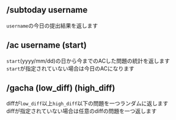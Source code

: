 ## /subtoday username
`username`の今日の提出結果を返します
## /ac username (start)
`start`(yyyy/mm/dd)の日から今までのACした問題の統計を返します  
`start`が指定されていない場合は今日のACになります
## /gacha (low_diff) (high_diff)
diffが`low_diff`以上`high_diff`以下の問題を一つランダムに返します  
diffが指定されていない場合は任意のdiffの問題を一つ返します
